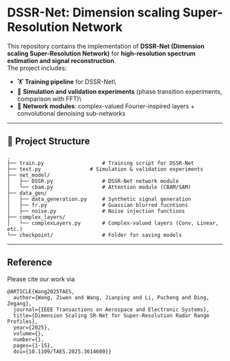 # DSSR-Net: Dimension scaling Super-Resolution Network

This repository contains the implementation of **DSSR-Net (Dimension scaling Super-Resolution Network)** for **high-resolution spectrum estimation
and signal reconstruction**.\
The project includes:

-   🏋️ **Training pipeline** for DSSR-Net\
-   🔬 **Simulation and validation experiments** (phase transition
    experiments, comparison with FFT)\
-   🧩 **Network modules**: complex-valued Fourier-inspired layers +
    convolutional denoising sub-networks

------------------------------------------------------------------------

## 📂 Project Structure

    .
    ├── train.py                   # Training script for DSSR-Net
    ├── test.py                # Simulation & validation experiments
    ├── net_model/
    │   ├── DSSR.py                # DSSR-Net network module
    │   └── cbam.py                # Attention module (CBAM/SAM)
    ├── data_gen/
    │   ├── data_generation.py     # Synthetic signal generation
    │   ├── fr.py                  # Guassian blurred fucntions   
    │   ├── noise.py               # Noise injection functions
    ├── complex_layers/
    │   └── complexLayers.py       # Complex-valued layers (Conv, Linear, etc.)
    └── checkpoint/                # Folder for saving models

------------------------------------------------------------------------
## Reference 
Please cite our work via
```
@ARTICLE{Wang2025TAES,
  author={Wang, Ziwen and Wang, Jianping and Li, Pucheng and Ding, Zegang},
  journal={IEEE Transactions on Aerospace and Electronic Systems}, 
  title={Dimension Scaling SR-Net for Super-Resolution Radar Range Profiles}, 
  year={2025},
  volume={},
  number={},
  pages={1-15},
  doi={10.1109/TAES.2025.3614600}}
```
      
    
    
      
    
      
    
    
      
    
